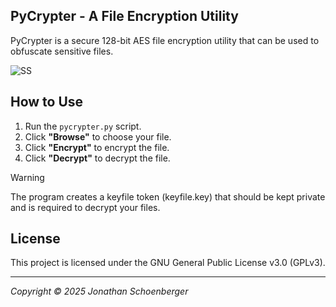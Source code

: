 ## PyCrypter - A File Encryption Utility ##
PyCrypter is a secure 128-bit AES file encryption utility that can be used to obfuscate sensitive files.

![SS](https://github.com/thewalkinggeek/PyCrypter/assets/22104490/077547dd-ae44-4c6f-9917-99e21da31ac8)


## How to Use

1.  Run the `pycrypter.py` script.
2.  Click **"Browse"** to choose your file.
3.  Click **"Encrypt"** to encrypt the file.
4.  Click **"Decrypt"** to decrypt the file.

> [!WARNING]  
> The program creates a keyfile token (keyfile.key) that should be kept private and is required to decrypt your files.

## License

This project is licensed under the GNU General Public License v3.0 (GPLv3).

---


*Copyright © 2025 Jonathan Schoenberger*



